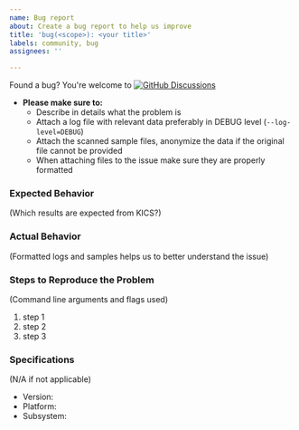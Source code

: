 ```yaml
---
name: Bug report
about: Create a bug report to help us improve
title: 'bug(<scope>): <your title>'
labels: community, bug
assignees: ''

---
```


Found a bug? You're welcome to [![GitHub Discussions](https://img.shields.io/badge/chat-discussions-blue.svg?style=flat-square)](https://github.com/Checkmarx/kics/discussions)


- **Please make sure to:**
  - Describe in details what the problem is
  - Attach a log file with relevant data preferably in DEBUG level (`--log-level=DEBUG`)
  - Attach the scanned sample files, anonymize the data if the original file cannot be provided
  - When attaching files to the issue make sure they are properly formatted

### Expected Behavior

(Which results are expected from KICS?)




### Actual Behavior

(Formatted logs and samples helps us to better understand the issue)




### Steps to Reproduce the Problem

(Command line arguments and flags used)

1.  step 1
2.  step 2
3.  step 3

### Specifications
(N/A if not applicable)

-   Version:
-   Platform:
-   Subsystem: 
